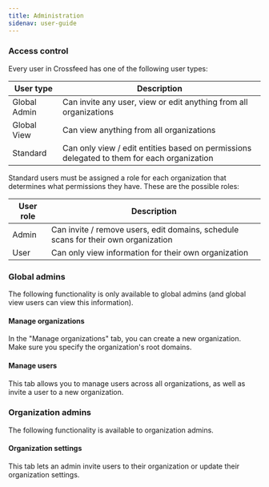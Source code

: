 ```yaml
---
title: Administration
sidenav: user-guide
---
```


### Access control

Every user in Crossfeed has one of the following user types:

| User type    | Description                                                                                |
| ------------ | ------------------------------------------------------------------------------------------ |
| Global Admin | Can invite any user, view or edit anything from all organizations                          |
| Global View  | Can view anything from all organizations                                                   |
| Standard     | Can only view / edit entities based on permissions delegated to them for each organization |

Standard users must be assigned a role for each organization that determines what permissions they have. These are the possible roles:

| User role | Description                                                                        |
| --------- | ---------------------------------------------------------------------------------- |
| Admin     | Can invite / remove users, edit domains, schedule scans for their own organization |
| User      | Can only view information for their own organization                               |

### Global admins

The following functionality is only available to global admins (and global view users can view this information).

#### Manage organizations

In the "Manage organizations" tab, you can create a new organization. Make sure you specify the organization's root domains.

#### Manage users

This tab allows you to manage users across all organizations, as well as invite a user to a new organization.

### Organization admins

The following functionality is available to organization admins.

#### Organization settings

This tab lets an admin invite users to their organization or update their organization settings.
